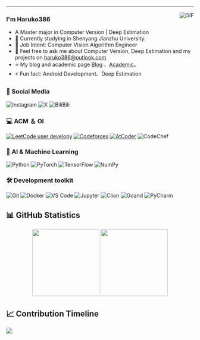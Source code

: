 ---
<img align="right" alt="GIF" src="https://raw.githubusercontent.com/JoeyBling/JoeyBling/master/pic/pusheencode.gif" />

### I'm Haruko386

- A Master major in Computer Version | Deep Estimation
- 🌱 Currently studying in Shenyang Jianzhu University.
- 💼 Job Intent: Computer Vision Algorithm Engineer
- 💬 Feel free to ask me about Computer Version, Deep Estimation and my projects on [haruko386@outlook.com](mailto:haruko386@outlook.com)
- ⭐ My blog and academic page [Blog](https://dimon0000000.github.io/) 、[Academic](https://haruko386github.io/)。
- ⚡ Fun fact: Android Development、Deep Estimation

### 📱 Social Media
![Instagram](https://img.shields.io/badge/Instagram-endless_developy-u?style=social&logo=instagram)
![X](https://img.shields.io/badge/Twitter-HarukoHust-u?style=social&logo=X)
![BiliBili](https://img.shields.io/badge/Bilibili-%E6%9E%AB%E5%8F%B6%E5%90%91%E6%99%9A%E6%B8%85%E9%A3%8E%E5%87%89-u?style=social&logo=Bilibili&link=https%3A%2F%2Fspace.bilibili.com%2F291003955%3Fspm_id_from%3D333.1007.0.0)


### 💻 ACM ＆ OI
[![LeetCode user developy](https://img.shields.io/badge/dynamic/json?style=flat&labelColor=black&color=%23ffa116&label=Leetcode&query=ratingQuantile&url=https%3A%2F%2Fleetcode-badge.vercel.app%2Fapi%2Fusers%2Fdevelopy%2Fcn%2F&logo=leetcode&logoColor=yellow)](https://leetcode.cn/developy/)
[![Codeforces](https://badges.riever.dev/codeforces/Developy.svg?left_color=black)](https://codeforces.com/profile/Developy)
[![AtCoder](https://badges.riever.dev/atcoder/Developy.svg?left_color=lightgrey)](https://atcoder.jp/users/Developy)
![CodeChef](https://img.shields.io/badge/CodeChef-1688-darkblue?style=flat&logo=CodeChef&logoColor=%235B4638&labelColor=lightgrey)



### 🤖 AI & Machine Learning
![Python](https://img.shields.io/badge/Python-3776AB?style=for-the-badge&logo=python&logoColor=white)
![PyTorch](https://img.shields.io/badge/PyTorch-EE4C2C?style=for-the-badge&logo=pytorch&logoColor=white)
![TensorFlow](https://img.shields.io/badge/TensorFlow-FF6F00?style=for-the-badge&logo=tensorflow&logoColor=white)
![NumPy](https://img.shields.io/badge/NumPy-013243?style=for-the-badge&logo=numpy&logoColor=white)

### 🛠️ Development toolkit
![Git](https://img.shields.io/badge/Git-F05032?style=for-the-badge&logo=git&logoColor=white)
![Docker](https://img.shields.io/badge/Docker-2496ED?style=for-the-badge&logo=docker&logoColor=white)
![VS Code](https://img.shields.io/badge/VS_Code-007ACC?style=for-the-badge&logo=visual-studio-code&logoColor=white)
![Jupyter](https://img.shields.io/badge/Jupyter-F37626?style=for-the-badge&logo=jupyter&logoColor=white)
![Clion](https://img.shields.io/badge/clion-darkgreen?style=for-the-badge&logo=Clion)
![Goand](https://img.shields.io/badge/goland-purple?style=for-the-badge&logo=Goland)
![PyCharm](https://img.shields.io/badge/PyCharm-green?style=for-the-badge&logo=Pycharm)


## 📊 GitHub Statistics

<div align="center">
  <img height="180em" src="https://github-readme-stats.vercel.app/api?username=haruko386&show_icons=true&theme=radical&include_all_commits=true&count_private=true"/>
  <img height="180em" src="https://github-readme-stats.vercel.app/api/top-langs/?username=haruko386&layout=compact&langs_count=8&theme=radical"/>
</div>

## 📈 Contribution Timeline
![](https://github-readme-activity-graph.vercel.app/graph?username=haruko386&theme=dracula)
